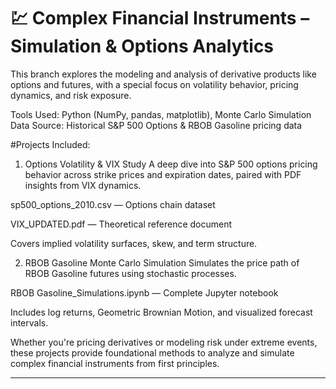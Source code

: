 # 💹 Complex Financial Instruments – Simulation & Options Analytics


This branch explores the modeling and analysis of derivative products like options and futures, with a special focus on volatility behavior, pricing dynamics, and risk exposure.

Tools Used: Python (NumPy, pandas, matplotlib), Monte Carlo Simulation
Data Source: Historical S&P 500 Options & RBOB Gasoline pricing data

#Projects Included:

1. Options Volatility & VIX Study
A deep dive into S&P 500 options pricing behavior across strike prices and expiration dates, paired with PDF insights from VIX dynamics.

sp500_options_2010.csv — Options chain dataset

VIX_UPDATED.pdf — Theoretical reference document

Covers implied volatility surfaces, skew, and term structure.


2. RBOB Gasoline Monte Carlo Simulation
Simulates the price path of RBOB Gasoline futures using stochastic processes.

RBOB Gasoline_Simulations.ipynb — Complete Jupyter notebook

Includes log returns, Geometric Brownian Motion, and visualized forecast intervals.

Whether you're pricing derivatives or modeling risk under extreme events, these projects provide foundational methods to analyze and simulate complex financial instruments from first principles.

---
